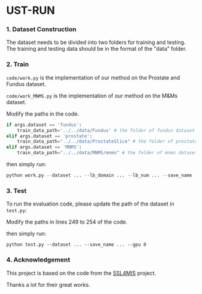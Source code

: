 # UST-RUN

### 1. Dataset Construction

The dataset needs to be divided into two folders for training and testing. The training and testing data should be in the format of the "data" folder.

### 2. Train

`code/work.py` is the implementation of our method on the Prostate and Fundus dataset.

`code/work_MNMS.py` is the implementation of our method on the M&Ms dataset.

Modify the paths in the code.

```python
if args.dataset == 'fundus':
    train_data_path='../../data/Fundus' # the folder of fundus dataset
elif args.dataset == 'prostate':
    train_data_path="../../data/ProstateSlice" # the folder of prostate dataset
elif args.dataset == 'MNMS':
    train_data_path="../../data/MNMS/mnms" # the folder of mnms dataset
```

then simply run:

```python
python work.py --dataset ... --lb_domain ... --lb_num ... --save_name ... --gpu 0
```

### 3. Test

To run the evaluation code, please update the path of the dataset in `test.py`:

Modify the paths in lines 249 to 254 of the code.

then simply run:

```
python test.py --dataset ... --save_name ... --gpu 0
```

### 4. Acknowledgement

This project is based on the code from the [SSL4MIS](https://github.com/HiLab-git/SSL4MIS) project.

Thanks a lot for their great works.
